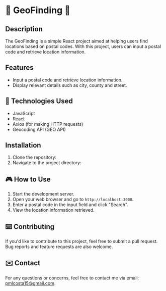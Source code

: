 # 📍 GeoFinding 📍

## Description
The GeoFinding is a simple React project aimed at helping users find locations based on postal codes. With this project, users can input a postal code and retrieve location information.

## Features
- Input a postal code and retrieve location information.
- Display relevant details such as city, county and street.

## 🤖 Technologies Used
- JavaScript
- React
- Axios (for making HTTP requests)
- Geocoding API (GEO API)

## Installation
1. Clone the repository:
2. Navigate to the project directory:


## 🎮 How to Use
1. Start the development server.
2. Open your web browser and go to `http://localhost:3000`.
3. Enter a postal code in the input field and click "Search".
4. View the location information retrieved.

## ⌨️ Contributing

If you'd like to contribute to this project, feel free to submit a pull request. Bug reports and feature requests are also welcome.

## ✉️ Contact

For any questions or concerns, feel free to contact me via email: pmlcosta15@gmail.com.



